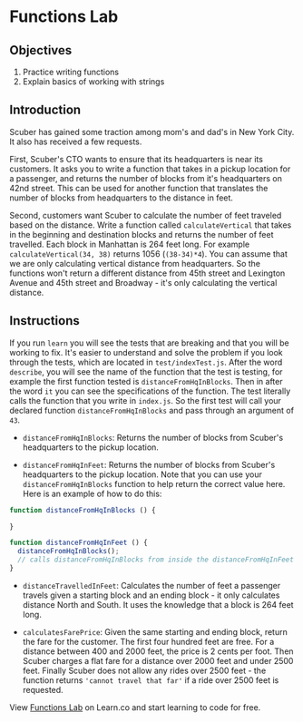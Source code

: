 # Functions Lab

## Objectives
1. Practice writing functions
2. Explain basics of working with strings

## Introduction
Scuber has gained some traction among mom's and dad's in New York City. It also has received a few requests.

First, Scuber's CTO wants to ensure that its headquarters is near its customers. It asks you to write a function that takes in a pickup location for a passenger, and returns the number of blocks from it's headquarters on 42nd street. This can be used for another function that translates the number of blocks from headquarters to the distance in feet.

Second, customers want Scuber to calculate the number of feet traveled based on the distance. Write a function called `calculateVertical` that takes in the beginning and destination blocks and returns the number of feet travelled. Each block in Manhattan is 264 feet long. For example `calculateVertical(34, 38)` returns 1056 (`(38-34)*4`). You can assume that we are only calculating vertical distance from headquarters. So the functions won't return a different distance from 45th street and Lexington Avenue and 45th street and Broadway - it's only calculating the vertical distance.

## Instructions
If you run `learn` you will see the tests that are breaking and that you will be working to fix. It's easier to understand and solve the problem if you look through the tests, which are located in `test/indexTest.js`. After the word `describe`, you will see the name of the function that the test is testing, for example the first function tested is `distanceFromHqInBlocks`. Then in after the word `it` you can see the specifications of the function. The test literally calls the function that you write in `index.js`. So the first test will call your declared function `distanceFromHqInBlocks` and pass through an argument of `43`.

* `distanceFromHqInBlocks`: Returns the number of blocks from Scuber's headquarters to the pickup location.

* `distanceFromHqInFeet`: Returns the number of blocks from Scuber's headquarters to the pickup location. Note that you can use your `distanceFromHqInBlocks` function to help return the correct value here. Here is an example of how to do this:

```js
function distanceFromHqInBlocks () {

}

function distanceFromHqInFeet () {
  distanceFromHqInBlocks();
  // calls distanceFromHqInBlocks from inside the distanceFromHqInFeet function
}
```

* `distanceTravelledInFeet`: Calculates the number of feet a passenger travels given a starting block and an ending block - it only calculates distance North and South. It uses the knowledge that a block is 264 feet long.

* `calculatesFarePrice`: Given the same starting and ending block, return the fare for the customer. The first four hundred feet are free. For a distance between 400 and 2000 feet, the price is 2 cents per foot. Then Scuber charges a flat fare for a distance over 2000 feet and under 2500 feet. Finally Scuber does not allow any rides over 2500 feet - the function returns `'cannot travel that far'` if a ride over 2500 feet is requested.

<p class='util--hide'>View <a href='https://learn.co/lessons/js-basics-functions-lab'>Functions Lab</a> on Learn.co and start learning to code for free.</p>
